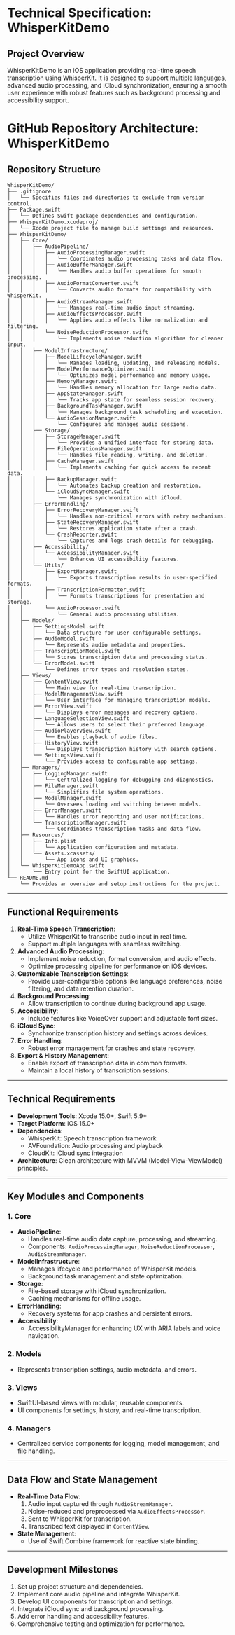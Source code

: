
# Technical Specification: WhisperKitDemo

## Project Overview
WhisperKitDemo is an iOS application providing real-time speech transcription using WhisperKit. It is designed to support multiple languages, advanced audio processing, and iCloud synchronization, ensuring a smooth user experience with robust features such as background processing and accessibility support.

# GitHub Repository Architecture: WhisperKitDemo

## Repository Structure

```
WhisperKitDemo/
├── .gitignore
│   └── Specifies files and directories to exclude from version control.
├── Package.swift
│   └── Defines Swift package dependencies and configuration.
├── WhisperKitDemo.xcodeproj/
│   └── Xcode project file to manage build settings and resources.
├── WhisperKitDemo/
│   ├── Core/
│   │   ├── AudioPipeline/
│   │   │   ├── AudioProcessingManager.swift
│   │   │   │   └── Coordinates audio processing tasks and data flow.
│   │   │   ├── AudioBufferManager.swift
│   │   │   │   └── Handles audio buffer operations for smooth processing.
│   │   │   ├── AudioFormatConverter.swift
│   │   │   │   └── Converts audio formats for compatibility with WhisperKit.
│   │   │   ├── AudioStreamManager.swift
│   │   │   │   └── Manages real-time audio input streaming.
│   │   │   ├── AudioEffectsProcessor.swift
│   │   │   │   └── Applies audio effects like normalization and filtering.
│   │   │   └── NoiseReductionProcessor.swift
│   │   │       └── Implements noise reduction algorithms for cleaner input.
│   │   ├── ModelInfrastructure/
│   │   │   ├── ModelLifecycleManager.swift
│   │   │   │   └── Manages loading, updating, and releasing models.
│   │   │   ├── ModelPerformanceOptimizer.swift
│   │   │   │   └── Optimizes model performance and memory usage.
│   │   │   ├── MemoryManager.swift
│   │   │   │   └── Handles memory allocation for large audio data.
│   │   │   ├── AppStateManager.swift
│   │   │   │   └── Tracks app state for seamless session recovery.
│   │   │   ├── BackgroundTaskManager.swift
│   │   │   │   └── Manages background task scheduling and execution.
│   │   │   └── AudioSessionManager.swift
│   │   │       └── Configures and manages audio sessions.
│   │   ├── Storage/
│   │   │   ├── StorageManager.swift
│   │   │   │   └── Provides a unified interface for storing data.
│   │   │   ├── FileOperationsManager.swift
│   │   │   │   └── Handles file reading, writing, and deletion.
│   │   │   ├── CacheManager.swift
│   │   │   │   └── Implements caching for quick access to recent data.
│   │   │   ├── BackupManager.swift
│   │   │   │   └── Automates backup creation and restoration.
│   │   │   └── iCloudSyncManager.swift
│   │   │       └── Manages synchronization with iCloud.
│   │   ├── ErrorHandling/
│   │   │   ├── ErrorRecoveryManager.swift
│   │   │   │   └── Handles non-critical errors with retry mechanisms.
│   │   │   ├── StateRecoveryManager.swift
│   │   │   │   └── Restores application state after a crash.
│   │   │   └── CrashReporter.swift
│   │   │       └── Captures and logs crash details for debugging.
│   │   ├── Accessibility/
│   │   │   └── AccessibilityManager.swift
│   │   │       └── Enhances UI accessibility features.
│   │   └── Utils/
│   │       ├── ExportManager.swift
│   │       │   └── Exports transcription results in user-specified formats.
│   │       ├── TranscriptionFormatter.swift
│   │       │   └── Formats transcriptions for presentation and storage.
│   │       └── AudioProcessor.swift
│   │           └── General audio processing utilities.
│   ├── Models/
│   │   ├── SettingsModel.swift
│   │   │   └── Data structure for user-configurable settings.
│   │   ├── AudioModel.swift
│   │   │   └── Represents audio metadata and properties.
│   │   ├── TranscriptionModel.swift
│   │   │   └── Stores transcription data and processing status.
│   │   └── ErrorModel.swift
│   │       └── Defines error types and resolution states.
│   ├── Views/
│   │   ├── ContentView.swift
│   │   │   └── Main view for real-time transcription.
│   │   ├── ModelManagementView.swift
│   │   │   └── User interface for managing transcription models.
│   │   ├── ErrorView.swift
│   │   │   └── Displays error messages and recovery options.
│   │   ├── LanguageSelectionView.swift
│   │   │   └── Allows users to select their preferred language.
│   │   ├── AudioPlayerView.swift
│   │   │   └── Enables playback of audio files.
│   │   ├── HistoryView.swift
│   │   │   └── Displays transcription history with search options.
│   │   └── SettingsView.swift
│   │       └── Provides access to configurable app settings.
│   ├── Managers/
│   │   ├── LoggingManager.swift
│   │   │   └── Centralized logging for debugging and diagnostics.
│   │   ├── FileManager.swift
│   │   │   └── Simplifies file system operations.
│   │   ├── ModelManager.swift
│   │   │   └── Oversees loading and switching between models.
│   │   ├── ErrorManager.swift
│   │   │   └── Handles error reporting and user notifications.
│   │   └── TranscriptionManager.swift
│   │       └── Coordinates transcription tasks and data flow.
│   ├── Resources/
│   │   ├── Info.plist
│   │   │   └── Application configuration and metadata.
│   │   └── Assets.xcassets/
│   │       └── App icons and UI graphics.
│   └── WhisperKitDemoApp.swift
│       └── Entry point for the SwiftUI application.
└── README.md
    └── Provides an overview and setup instructions for the project.
```

---

## Functional Requirements
1. **Real-Time Speech Transcription**:
   - Utilize WhisperKit to transcribe audio input in real time.
   - Support multiple languages with seamless switching.
2. **Advanced Audio Processing**:
   - Implement noise reduction, format conversion, and audio effects.
   - Optimize processing pipeline for performance on iOS devices.
3. **Customizable Transcription Settings**:
   - Provide user-configurable options like language preferences, noise filtering, and data retention duration.
4. **Background Processing**:
   - Allow transcription to continue during background app usage.
5. **Accessibility**:
   - Include features like VoiceOver support and adjustable font sizes.
6. **iCloud Sync**:
   - Synchronize transcription history and settings across devices.
7. **Error Handling**:
   - Robust error management for crashes and state recovery.
8. **Export & History Management**:
   - Enable export of transcription data in common formats.
   - Maintain a local history of transcription sessions.

---

## Technical Requirements
- **Development Tools**: Xcode 15.0+, Swift 5.9+
- **Target Platform**: iOS 15.0+
- **Dependencies**:
  - WhisperKit: Speech transcription framework
  - AVFoundation: Audio processing and playback
  - CloudKit: iCloud sync integration
- **Architecture**: Clean architecture with MVVM (Model-View-ViewModel) principles.

---

## Key Modules and Components
### 1. Core
   - **AudioPipeline**:
     - Handles real-time audio data capture, processing, and streaming.
     - Components: `AudioProcessingManager`, `NoiseReductionProcessor`, `AudioStreamManager`.
   - **ModelInfrastructure**:
     - Manages lifecycle and performance of WhisperKit models.
     - Background task management and state optimization.
   - **Storage**:
     - File-based storage with iCloud synchronization.
     - Caching mechanisms for offline usage.
   - **ErrorHandling**:
     - Recovery systems for app crashes and persistent errors.
   - **Accessibility**:
     - AccessibilityManager for enhancing UX with ARIA labels and voice navigation.

### 2. Models
   - Represents transcription settings, audio metadata, and errors.

### 3. Views
   - SwiftUI-based views with modular, reusable components.
   - UI components for settings, history, and real-time transcription.

### 4. Managers
   - Centralized service components for logging, model management, and file handling.

---

## Data Flow and State Management
- **Real-Time Data Flow**:
   1. Audio input captured through `AudioStreamManager`.
   2. Noise-reduced and preprocessed via `AudioEffectsProcessor`.
   3. Sent to WhisperKit for transcription.
   4. Transcribed text displayed in `ContentView`.
- **State Management**:
   - Use of Swift Combine framework for reactive state binding.

---

## Development Milestones
1. Set up project structure and dependencies.
2. Implement core audio pipeline and integrate WhisperKit.
3. Develop UI components for transcription and settings.
4. Integrate iCloud sync and background processing.
5. Add error handling and accessibility features.
6. Comprehensive testing and optimization for performance.
